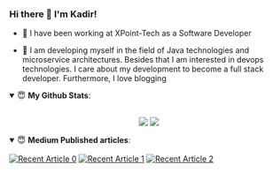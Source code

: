 ### Hi there 👋 I'm Kadir!

- 💼 I have been working at XPoint-Tech as a Software Developer

- 🔭 I am developing myself in the field of Java technologies and microservice architectures. Besides that I am interested in devops technologies. I care about my development to become a full stack developer. Furthermore, I love blogging


<details open>
 <summary> 😇 <b>My Github Stats</b>: </summary>
<br>
<p align = "center">
  <img src = "https://github-readme-stats.vercel.app/api?username=hasankadirdemircan&show_icons=true&line_height=27">
  <img src = "https://github-readme-stats.vercel.app/api/top-langs/?username=hasankadirdemircan&hide=css,html&line_height=27">
</p>

</details>

<details open> 
 <summary> 😇 <b>Medium Published articles</b>: </summary>
<br>
    <a target="_blank" href="https://github-readme-medium-recent-article.vercel.app/medium/@hkdemircan/0"><img src="https://github-readme-medium-recent-article.vercel.app/medium/@hkdemircan/0" alt="Recent Article 0"></a>
    <a target="_blank" href="https://github-readme-medium-recent-article.vercel.app/medium/@hkdemircan/1"><img src="https://github-readme-medium-recent-article.vercel.app/medium/@hkdemircan/1" alt="Recent Article 1"></a>
    <a target="_blank" href="https://github-readme-medium-recent-article.vercel.app/medium/@hkdemircan/2"><img src="https://github-readme-medium-recent-article.vercel.app/medium/@hkdemircan/2" alt="Recent Article 2"></a>


</details>
